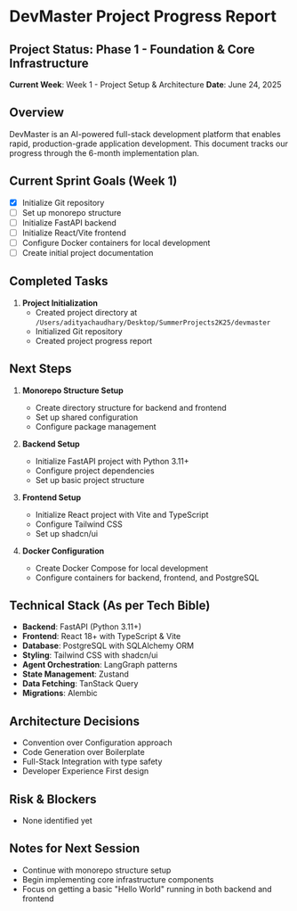 # DevMaster Project Progress Report

## Project Status: Phase 1 - Foundation & Core Infrastructure
**Current Week**: Week 1 - Project Setup & Architecture
**Date**: June 24, 2025

## Overview
DevMaster is an AI-powered full-stack development platform that enables rapid, production-grade application development. This document tracks our progress through the 6-month implementation plan.

## Current Sprint Goals (Week 1)
- [x] Initialize Git repository
- [ ] Set up monorepo structure
- [ ] Initialize FastAPI backend
- [ ] Initialize React/Vite frontend
- [ ] Configure Docker containers for local development
- [ ] Create initial project documentation

## Completed Tasks
1. **Project Initialization**
   - Created project directory at `/Users/adityachaudhary/Desktop/SummerProjects2K25/devmaster`
   - Initialized Git repository
   - Created project progress report

## Next Steps
1. **Monorepo Structure Setup**
   - Create directory structure for backend and frontend
   - Set up shared configuration
   - Configure package management

2. **Backend Setup**
   - Initialize FastAPI project with Python 3.11+
   - Configure project dependencies
   - Set up basic project structure

3. **Frontend Setup**
   - Initialize React project with Vite and TypeScript
   - Configure Tailwind CSS
   - Set up shadcn/ui

4. **Docker Configuration**
   - Create Docker Compose for local development
   - Configure containers for backend, frontend, and PostgreSQL

## Technical Stack (As per Tech Bible)
- **Backend**: FastAPI (Python 3.11+)
- **Frontend**: React 18+ with TypeScript & Vite
- **Database**: PostgreSQL with SQLAlchemy ORM
- **Styling**: Tailwind CSS with shadcn/ui
- **Agent Orchestration**: LangGraph patterns
- **State Management**: Zustand
- **Data Fetching**: TanStack Query
- **Migrations**: Alembic

## Architecture Decisions
- Convention over Configuration approach
- Code Generation over Boilerplate
- Full-Stack Integration with type safety
- Developer Experience First design

## Risk & Blockers
- None identified yet

## Notes for Next Session
- Continue with monorepo structure setup
- Begin implementing core infrastructure components
- Focus on getting a basic "Hello World" running in both backend and frontend